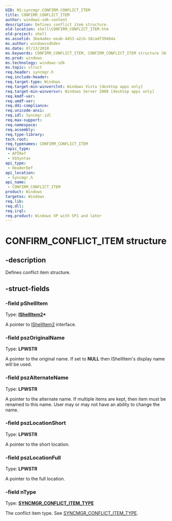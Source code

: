 ```yaml
---
UID: NS:syncmgr.CONFIRM_CONFLICT_ITEM
title: CONFIRM_CONFLICT_ITEM
author: windows-sdk-content
description: Defines conflict item structure.
old-location: shell\CONFIRM_CONFLICT_ITEM.htm
old-project: shell
ms.assetid: 3be4a8ec-eeab-4453-a2cb-18cadf39464a
ms.author: windowssdkdev
ms.date: 07/13/2018
ms.keywords: CONFIRM_CONFLICT_ITEM, CONFIRM_CONFLICT_ITEM structure [Windows Shell], _shell_CONFIRM_CONFLICT_ITEM, shell.CONFIRM_CONFLICT_ITEM, syncmgr/CONFIRM_CONFLICT_ITEM
ms.prod: windows
ms.technology: windows-sdk
ms.topic: struct
req.header: syncmgr.h
req.include-header: 
req.target-type: Windows
req.target-min-winverclnt: Windows Vista [desktop apps only]
req.target-min-winversvr: Windows Server 2008 [desktop apps only]
req.kmdf-ver: 
req.umdf-ver: 
req.ddi-compliance: 
req.unicode-ansi: 
req.idl: Syncmgr.idl
req.max-support: 
req.namespace: 
req.assembly: 
req.type-library: 
tech.root: 
req.typenames: CONFIRM_CONFLICT_ITEM
topic_type:
 - APIRef
 - kbSyntax
api_type:
 - HeaderDef
api_location:
 - Syncmgr.h
api_name:
 - CONFIRM_CONFLICT_ITEM
product: Windows
targetos: Windows
req.lib: 
req.dll: 
req.irql: 
req.product: Windows XP with SP1 and later
---
```


# CONFIRM_CONFLICT_ITEM structure


## -description


Defines conflict item structure.


## -struct-fields




### -field pShellItem

Type: <b><a href="https://msdn.microsoft.com/e54d8385-ec67-4825-ad7c-431807a4fcb4">IShellItem2</a>*</b>

A pointer to <a href="https://msdn.microsoft.com/e54d8385-ec67-4825-ad7c-431807a4fcb4">IShellItem2</a> interface.


### -field pszOriginalName

Type: <b>LPWSTR</b>

A pointer to the original name. If set to <b>NULL</b> then IShellItem's display name will be used.


### -field pszAlternateName

Type: <b>LPWSTR</b>

A pointer to the alternate name. If multiple items are kept, then item must be renamed to this name. User may or may not have an ability to change the name.


### -field pszLocationShort

Type: <b>LPWSTR</b>

A pointer to the short location.


### -field pszLocationFull

Type: <b>LPWSTR</b>

A pointer to the full location.


### -field nType

Type: <b><a href="https://msdn.microsoft.com/b0bc2285-b3a3-43a9-b169-611f587bb086">SYNCMGR_CONFLICT_ITEM_TYPE</a></b>

The conflict item type. See <a href="https://msdn.microsoft.com/b0bc2285-b3a3-43a9-b169-611f587bb086">SYNCMGR_CONFLICT_ITEM_TYPE</a>.

